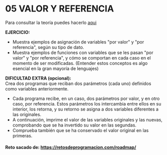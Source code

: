 # 05 VALOR Y REFERENCIA

Para consultar la teoría puedes hacerlo [aqui](../../conceptos/VALOR_REFERENCIA.md)

**EJERCICIO:**
- Muestra ejemplos de asignación de variables "por valor" y "por referencia", según su tipo de dato.
- Muestra ejemplos de funciones con variables que se les pasan "por valor" y "por referencia", y cómo se comportan en cada caso en el momento de ser modificadas. (Entender estos conceptos es algo esencial en la gran mayoría de lenguajes)

**DIFICULTAD EXTRA (opcional):**  
Crea dos programas que reciban dos parámetros (cada uno) definidos como variables anteriormente.
- Cada programa recibe, en un caso, dos parámetros por valor, y en otro caso, por referencia. Estos parámetros los intercambia entre ellos en su interior, los retorna, y su retorno se asigna a dos variables diferentes a las originales.
- A continuación, imprime el valor de las variables originales y las nuevas, comprobando que se ha invertido su valor en las segundas.
- Comprueba también que se ha conservado el valor original en las primeras.

#### Reto sacado de: https://retosdeprogramacion.com/roadmap/
